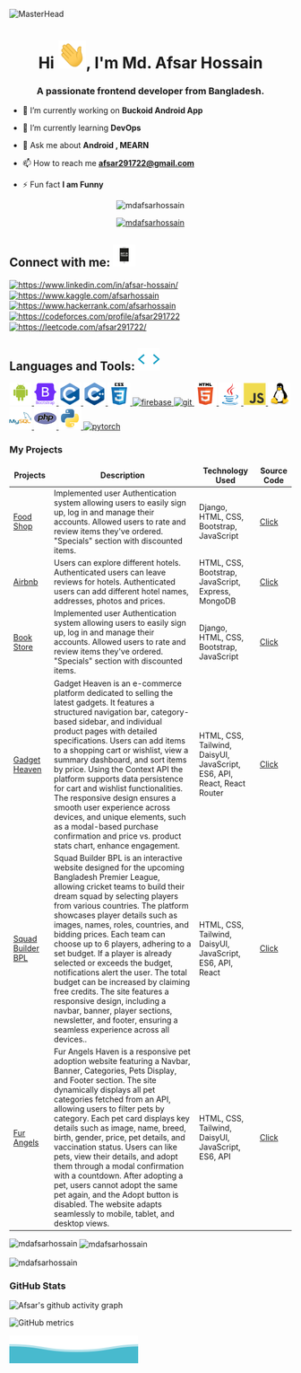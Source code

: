 ![MasterHead](https://developers.giphy.com/branch/master/static/api-512d36c09662682717108a38bbb5c57d.gif)
<h1 align="center">Hi <img src="https://github.com/MdAfsarHossain/MdAfsarHossain/blob/main/hi.gif" width="50px" height="50px"/>, I'm Md. Afsar Hossain</h1>
<h3 align="center">A passionate frontend developer from Bangladesh.</h3>

- 🔭 I’m currently working on **Buckoid Android App**

- 🌱 I’m currently learning **DevOps**

- 💬 Ask me about **Android , MEARN**

- 📫 How to reach me **afsar291722@gmail.com**

- ⚡ Fun fact **I am Funny**

<p align="center"> <img src="https://komarev.com/ghpvc/?username=mdafsarhossain&label=Profile%20views&color=0e75b6&style=flat" alt="mdafsarhossain" /> </p>
<p align="center"> <a href="https://github.com/ryo-ma/github-profile-trophy"><img src="https://github-profile-trophy.vercel.app/?username=mdafsarhossain" alt="mdafsarhossain" /></a></p>

<h2 align="left">Connect with me: <img src="https://github.com/MdAfsarHossain/MdAfsarHossain/blob/main/get_in_touch.webp" width="40px" height="40px"></h2>
<p align="left">
<a href="https://www.linkedin.com/in/afsar-hossain/" target="blank"><img align="center" src="https://raw.githubusercontent.com/rahuldkjain/github-profile-readme-generator/master/src/images/icons/Social/linked-in-alt.svg" alt="https://www.linkedin.com/in/afsar-hossain/" height="30" width="40" /></a>
<a href="https://www.kaggle.com/afsarhossain" target="blank"><img align="center" src="https://raw.githubusercontent.com/rahuldkjain/github-profile-readme-generator/master/src/images/icons/Social/kaggle.svg" alt="https://www.kaggle.com/afsarhossain" height="30" width="40" /></a>
<a href="https://www.hackerrank.com/afsarhossain" target="blank"><img align="center" src="https://raw.githubusercontent.com/rahuldkjain/github-profile-readme-generator/master/src/images/icons/Social/hackerrank.svg" alt="https://www.hackerrank.com/afsarhossain" height="30" width="40" /></a>
<a href="https://codeforces.com/profile/afsar291722" target="blank"><img align="center" src="https://raw.githubusercontent.com/rahuldkjain/github-profile-readme-generator/master/src/images/icons/Social/codeforces.svg" alt="https://codeforces.com/profile/afsar291722" height="30" width="40" /></a>
<a href="https://leetcode.com/afsar291722/" target="blank"><img align="center" src="https://raw.githubusercontent.com/rahuldkjain/github-profile-readme-generator/master/src/images/icons/Social/leet-code.svg" alt="https://leetcode.com/afsar291722/" height="30" width="40" /></a>
</p>

<h2 align="left">Languages and Tools: <img src="https://github.com/MdAfsarHossain/MdAfsarHossain/blob/main/tools.webp" width="40px" height="40px"> </h2>
<p align="left"> <a href="https://developer.android.com" target="_blank" rel="noreferrer"> <img src="https://raw.githubusercontent.com/devicons/devicon/master/icons/android/android-original-wordmark.svg" alt="android" width="40" height="40"/> </a> <a href="https://getbootstrap.com" target="_blank" rel="noreferrer"> <img src="https://raw.githubusercontent.com/devicons/devicon/master/icons/bootstrap/bootstrap-plain-wordmark.svg" alt="bootstrap" width="40" height="40"/> </a> <a href="https://www.cprogramming.com/" target="_blank" rel="noreferrer"> <img src="https://raw.githubusercontent.com/devicons/devicon/master/icons/c/c-original.svg" alt="c" width="40" height="40"/> </a> <a href="https://www.w3schools.com/cpp/" target="_blank" rel="noreferrer"> <img src="https://raw.githubusercontent.com/devicons/devicon/master/icons/cplusplus/cplusplus-original.svg" alt="cplusplus" width="40" height="40"/> </a> <a href="https://www.w3schools.com/css/" target="_blank" rel="noreferrer"> <img src="https://raw.githubusercontent.com/devicons/devicon/master/icons/css3/css3-original-wordmark.svg" alt="css3" width="40" height="40"/> </a> <a href="https://firebase.google.com/" target="_blank" rel="noreferrer"> <img src="https://www.vectorlogo.zone/logos/firebase/firebase-icon.svg" alt="firebase" width="40" height="40"/> </a> <a href="https://git-scm.com/" target="_blank" rel="noreferrer"> <img src="https://www.vectorlogo.zone/logos/git-scm/git-scm-icon.svg" alt="git" width="40" height="40"/> </a> <a href="https://www.w3.org/html/" target="_blank" rel="noreferrer"> <img src="https://raw.githubusercontent.com/devicons/devicon/master/icons/html5/html5-original-wordmark.svg" alt="html5" width="40" height="40"/> </a> <a href="https://www.java.com" target="_blank" rel="noreferrer"> <img src="https://raw.githubusercontent.com/devicons/devicon/master/icons/java/java-original.svg" alt="java" width="40" height="40"/> </a> <a href="https://developer.mozilla.org/en-US/docs/Web/JavaScript" target="_blank" rel="noreferrer"> <img src="https://raw.githubusercontent.com/devicons/devicon/master/icons/javascript/javascript-original.svg" alt="javascript" width="40" height="40"/> </a> <a href="https://www.linux.org/" target="_blank" rel="noreferrer"> <img src="https://raw.githubusercontent.com/devicons/devicon/master/icons/linux/linux-original.svg" alt="linux" width="40" height="40"/> </a> <a href="https://www.mysql.com/" target="_blank" rel="noreferrer"> <img src="https://raw.githubusercontent.com/devicons/devicon/master/icons/mysql/mysql-original-wordmark.svg" alt="mysql" width="40" height="40"/> </a> <a href="https://www.php.net" target="_blank" rel="noreferrer"> <img src="https://raw.githubusercontent.com/devicons/devicon/master/icons/php/php-original.svg" alt="php" width="40" height="40"/> </a> <a href="https://www.python.org" target="_blank" rel="noreferrer"> <img src="https://raw.githubusercontent.com/devicons/devicon/master/icons/python/python-original.svg" alt="python" width="40" height="40"/> </a> <a href="https://pytorch.org/" target="_blank" rel="noreferrer"> <img src="https://www.vectorlogo.zone/logos/pytorch/pytorch-icon.svg" alt="pytorch" width="40" height="40"/> </a> </p>

### My Projects

<table>
  <thead align="center">
    <tr border: none;>
      <td><b>Projects</b></td>
      <td><b>Description</b></td>
      <td><b>Technology Used</b></td>
      <td><b>Source Code</b></td>
    </tr>
  </thead>
  <tbody>
    <tr>
      <td><a href="https://afsarhossain.pythonanywhere.com/" target="_blank">Food Shop</a></td>
      <td>Implemented user Authentication system allowing users to easily sign up, log in and manage their accounts. Allowed users to rate and review items they've ordered. "Specials" section with discounted items.</td>
      <td>Django, HTML, CSS, Bootstrap, JavaScript</td>
      <td><a href="https://github.com/MdAfsarHossain/food_shop" target="_blank">Click</a></td>
    </tr>
    <tr>
      <td><a href="https://airbnb-ou7u.onrender.com/listings" target="_blank">Airbnb</a></td>
      <td>Users can explore different hotels. Authenticated users can leave reviews for hotels. Authenticated users can add different hotel names, addresses, photos and prices.</td>
      <td>HTML, CSS, Bootstrap, JavaScript, Express, MongoDB</td>
      <td><a href="https://github.com/MdAfsarHossain/airbnb" target="_blank">Click</a></td>
    </tr>
     <tr>
      <td><a href="https://afsarhossainbookstore.pythonanywhere.com/" target="_blank">Book Store</a></td>
      <td>Implemented user Authentication system allowing users to easily sign up, log in and manage their accounts. Allowed users to rate and review items they've ordered. "Specials" section with discounted items.</td>
      <td>Django, HTML, CSS, Bootstrap, JavaScript</td>
      <td><a href="https://github.com/MdAfsarHossain/book_store" target="_blank">Click</a></td>
    </tr>
    <tr>
      <td><a href="https://mdafsarhossain-gadget-heaven.surge.sh/" target="_blank">Gadget Heaven </a></td>
      <td>Gadget Heaven is an e-commerce platform dedicated to selling the latest gadgets. It features a structured navigation bar, category-based sidebar, and individual product pages with detailed specifications. Users can add items to a shopping cart or wishlist, view a summary dashboard, and sort items by price. Using the Context API the platform supports data persistence for cart and wishlist functionalities. The responsive design ensures a smooth user experience across devices, and unique elements, such as a modal-based purchase confirmation and price vs. product stats chart, enhance engagement.</td>
      <td>HTML, CSS, Tailwind, DaisyUI, JavaScript, ES6, API, React, React Router</td>
      <td><a href="https://github.com/MdAfsarHossain/Gadget-Heaven-React" target="_blank">Click</a></td>
    </tr>
      <tr>
      <td><a href="http://mdafsarhossain-squad-builder-bpl.surge.sh/" target="_blank">Squad Builder BPL</a></td>
      <td>Squad Builder BPL is an interactive website designed for the upcoming Bangladesh Premier League, allowing cricket teams to build their dream squad by selecting players from various countries. The platform showcases player details such as images, names, roles, countries, and bidding prices. Each team can choose up to 6 players, adhering to a set budget. If a player is already selected or exceeds the budget, notifications alert the user. The total budget can be increased by claiming free credits. The site features a responsive design, including a navbar, banner, player sections, newsletter, and footer, ensuring a seamless experience across all devices..</td>
      <td>HTML, CSS, Tailwind, DaisyUI, JavaScript, ES6, API, React</td>
      <td><a href="https://github.com/MdAfsarHossain/Gadget-Heaven-React" target="_blank">Click</a></td>
    </tr>
    <tr>
      <td><a href="https://mdafsarhossain-fur-angels-haven.surge.sh/" target="_blank">Fur Angels</a></td>
      <td>Fur Angels Haven is a responsive pet adoption website featuring a Navbar, Banner, Categories, Pets Display, and Footer section. The site dynamically displays all pet categories fetched from an API, allowing users to filter pets by category. Each pet card displays key details such as image, name, breed, birth, gender, price, pet details, and vaccination status. Users can like pets, view their details, and adopt them through a modal confirmation with a countdown. After adopting a pet, users cannot adopt the same pet again, and the Adopt button is disabled. The website adapts seamlessly to mobile, tablet, and desktop views.</td>
      <td>HTML, CSS, Tailwind, DaisyUI, JavaScript, ES6, API</td>
      <td><a href="https://github.com/MdAfsarHossain/Fur-Angels-API" target="_blank">Click</a></td>
    </tr>
  </tbody>
</table>

<!-- <p><img align="left" src="https://github-readme-stats.vercel.app/api/top-langs?username=mdafsarhossain&show_icons=true&locale=en&layout=compact" alt="mdafsarhossain" /></p> -->
<p><img align="left" src="https://github-readme-stats.vercel.app/api/top-langs?username=mdafsarhossain&show_icons=true&theme=tokyonight&locale=en" alt="mdafsarhossain" /></p>
<p>&nbsp;<img align="center" src="https://github-readme-stats.vercel.app/api?username=mdafsarhossain&show_icons=true&theme=tokyonight&locale=en" alt="mdafsarhossain" /></p>
<p><img align="center" src="https://github-readme-streak-stats.herokuapp.com/?user=mdafsarhossain&theme=tokyonight" alt="mdafsarhossain" /></p>

### GitHub Stats

![Afsar's github activity graph](https://github-readme-activity-graph.cyclic.app/graph?username=mdafsarhossain)

![GitHub metrics](https://metrics.lecoq.io/mdafsarhossain)

<img src="https://github.com/MdAfsarHossain/MdAfsarHossain/blob/main/wave.svg">
